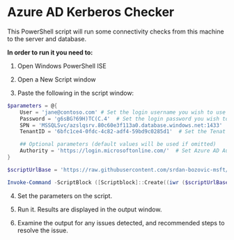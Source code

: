 # Azure AD Kerberos Checker

This PowerShell script will run some connectivity checks from this machine to the server and database.  

**In order to run it you need to:**
1. Open Windows PowerShell ISE

2. Open a New Script window

3. Paste the following in the script window:

```powershell
$parameters = @{
    User = 'jane@contoso.com' # Set the login username you wish to use in UPN format
    Password = 'g6sBG?69H)TC(C.4'  # Set the login password you wish to use, and don't use weak passwords ;)
    SPN = 'MSSQLSvc/azslqsrv.80c60e3f113a0.database.windows.net:1433'  # Set the SPN of Azure resource you want to get kerberos ticket for
    TenantID = '6bfc1ce4-0fdc-4c82-adf4-59bd9c0285d1'  # Set the Tenat Id of the Azure AD tenant Azure resource belongs to

    ## Optional parameters (default values will be used if omitted)
    Authority = 'https://login.microsoftonline.com/'  # Set Azure AD Authority url for the Azure Environment. Use Get-AzEnvironment to learn values for different environments
}

$scriptUrlBase = 'https://raw.githubusercontent.com/srdan-bozovic-msft/AzureADKerberosChecker/master'

Invoke-Command -ScriptBlock ([Scriptblock]::Create((iwr ($scriptUrlBase+'/getKerberosTicket.ps1?t='+ [DateTime]::Now.Ticks) -UseBasicParsing)).Content)) -ArgumentList $parameters
```
4. Set the parameters on the script. 

5. Run it. Results are displayed in the output window. 

6. Examine the output for any issues detected, and recommended steps to resolve the issue.
